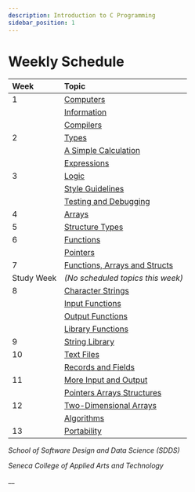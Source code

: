 ```yaml
---
description: Introduction to C Programming
sidebar_position: 1
---
```


# Weekly Schedule

| **Week** | **Topic** |
| :--- | :--- |
|1 | [Computers](A-Introduction/computers.md) |
|  | [Information](A-Introduction/information.md) |
|  | [Compilers](A-Introduction/compilers.md) |
|2 | [Types](B-Computations/types.md) |
|  | [A Simple Calculation](B-Computations/a-simple-calculation.md) |
|  | [Expressions](B-Computations/expressions.md) |
|3 | [Logic](B-Computations/logic.md) |
|  | [Style Guidelines](B-Computations/style-guidelines.md) |
|  | [Testing and Debugging](B-Computations/testing-and-debugging.md) | 
|4 | [Arrays](C-Data-Structures/arrays.md) |
|5 | [Structure Types](C-Data-Structures/structures.md) |
|6 | [Functions](D-Modularity/functions.md) |
|  | [Pointers](D-Modularity/pointers.md) |
|7 | [Functions, Arrays and Structs](D-Modularity/functions-arrays-and-structs.md) |
|Study Week| _\(No scheduled topics this week\)_ |
|8 | [Character Strings](F-Refinements/character-strings.md) |
|  | [Input Functions](D-Modularity/input-functions.md) |
|  | [Output Functions](D-Modularity/output-functions.md) |
|  | [Library Functions](D-Modularity/library-functions.md) |
|9 | [String Library](F-Refinements/string-library.md) |
|10| [Text Files](E-Secondary-Storage/text-files.md) |
|  | [Records and Fields](E-Secondary-Storage/records-and-files.md) |
|11| [More Input and Output](F-Refinements/more-input-and-output.md) |
|  | [Pointers Arrays Structures](F-Refinements/pointers-arrays-and-structs.md) |
|12| [Two-Dimensional Arrays](F-Refinements/two-dimensional-arrays.md) |
|  | [Algorithms](F-Refinements/algorithms.md) |
|13| [Portability](F-Refinements/portability.md) |


_School of Software Design and Data Science \(SDDS\)_

_Seneca College of Applied Arts and Technology_

\_\_

